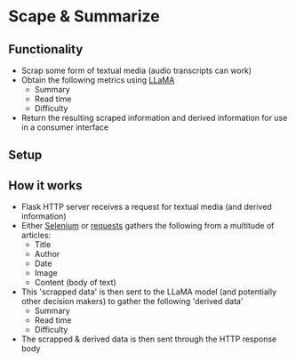 # Scape & Summarize

## Functionality

- Scrap some form of textual media (audio transcripts can work)
- Obtain the following metrics using [LLaMA](https://github.com/facebookresearch/llama)
  - Summary
  - Read time
  - Difficulty
- Return the resulting scraped information and derived information for use in a consumer interface

## Setup





## How it works

- Flask HTTP server receives a request for textual media (and derived information)
- Either [Selenium](https://www.selenium.dev) or [requests](https://requests.readthedocs.io/en/latest/) gathers the following from a multitude of articles:
  - Title
  - Author
  - Date
  - Image
  - Content (body of text)
- This 'scrapped data' is then sent to the LLaMA model (and potentially other decision makers) to gather the following 'derived data'
  - Summary
  - Read time
  - Difficulty
- The scrapped & derived data is then sent through the HTTP response body



